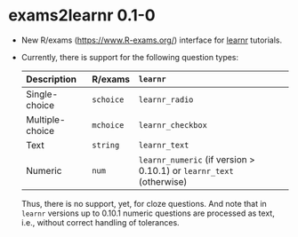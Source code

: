 # exams2learnr 0.1-0

* New R/exams (<https://www.R-exams.org/>) interface for
  [learnr](https://rstudio.github.io/learnr/) tutorials.

* Currently, there is support for the following question types:

  | Description     | R/exams   | `learnr`                                                            |
  |:----------------|:----------|:--------------------------------------------------------------------|
  | Single-choice   | `schoice` | `learnr_radio`                                                      |
  | Multiple-choice | `mchoice` | `learnr_checkbox`                                                   |
  | Text            | `string`  | `learnr_text`                                                       |
  | Numeric         | `num`     | `learnr_numeric` (if version > 0.10.1) or `learnr_text` (otherwise) |

  Thus, there is no support, yet, for cloze questions. And
  note that in `learnr` versions up to 0.10.1 numeric questions are processed
  as text, i.e., without correct handling of tolerances.
